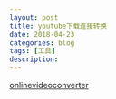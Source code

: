 ```yaml
---
layout: post
title: youtube下载连接转换
date: 2018-04-23
categories: blog
tags: [工具]
description: 
---
```


[onlinevideoconverter](https://www.onlinevideoconverter.com/zh/video-converter)

